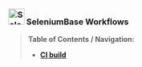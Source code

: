 ### <img src="https://seleniumbase.github.io/img/logo6.png" title="SeleniumBase" width="32" /> SeleniumBase Workflows


> **Table of Contents / Navigation:**
> - [**CI build**](workflows/python-package.yml)
